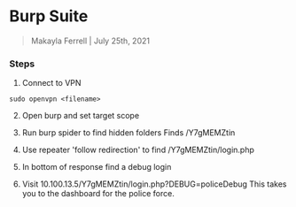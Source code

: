 # Burp Suite 

> Makayla Ferrell | July 25th, 2021

### Steps 


1. Connect to VPN 
```
sudo openvpn <filename> 
```

2. Open burp and set target scope 

3. Run burp spider to find hidden folders 
Finds /Y7gMEMZtin

4. Use repeater 'follow redirection' to find /Y7gMEMZtin/login.php 

5. In bottom of response find a debug login 

<!-- 
************************************************************************************
	ALERT: Remove this in production!!	
************************************************************************************

DEBUGGIN MODE 
To avoid the authentication page, send in the query string DEBUG=policeDebug 

e.g. login.php?DEBUG=policeDebug
-->
 
 6. Visit 10.100.13.5/Y7gMEMZtin/login.php?DEBUG=policeDebug 
 This takes you to the dashboard for the police force. 
 
